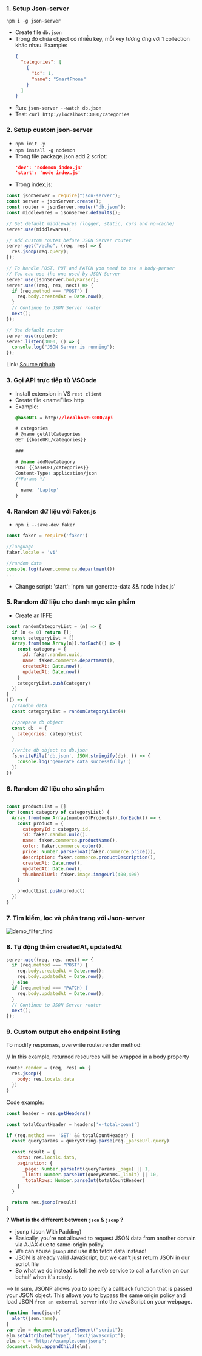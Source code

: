 ### 1. Setup Json-server

`npm i -g json-server`

- Create file `db.json`
- Trong đó chứa object có nhiều key, mỗi key tương ứng với 1 collection khác nhau.
  Example:
  ```json
  {
    "categories": [
      {
        "id": 1,
        "name": "SmartPhone"
      }
    ]
  }
  ```
- Run: `json-server --watch db.json`
- Test: `curl http://localhost:3000/categories`

### 2. Setup custom json-server

- `npm init -y`
- `npm install -g nodemon`
- Trong file package.json add 2 script:
  ```json
  'dev': 'nodemon index.js'
  'start': 'node index.js'
  ```
- Trong index.js:

```js
const jsonServer = require("json-server");
const server = jsonServer.create();
const router = jsonServer.router("db.json");
const middlewares = jsonServer.defaults();

// Set default middlewares (logger, static, cors and no-cache)
server.use(middlewares);

// Add custom routes before JSON Server router
server.get("/echo", (req, res) => {
  res.jsonp(req.query);
});

// To handle POST, PUT and PATCH you need to use a body-parser
// You can use the one used by JSON Server
server.use(jsonServer.bodyParser);
server.use((req, res, next) => {
  if (req.method === "POST") {
    req.body.createdAt = Date.now();
  }
  // Continue to JSON Server router
  next();
});

// Use default router
server.use(router);
server.listen(3000, () => {
  console.log("JSON Server is running");
});
```
Link: [Source github](https://github.com/typicode/json-server#simple-example)


### 3. Gọi API trực tiếp từ VSCode
- Install extension in VS `rest client`
- Create file \<nameFile>.http
- Example:
  ```css
  @baseUTL = http://localhost:3000/api

  # categories
  # @name getAllCategories
  GET {{baseURL/categories}}

  ###

  # @name addNewCategory
  POST {{baseURL/categories}}
  Content-Type: application/json
  /*Params */
  {
    name: 'Laptop'
  } 

  ```

### 4. Random dữ liệu với Faker.js
- `npm i --save-dev faker`


```js
const faker = require('faker')

//language
faker.locale = 'vi'

//random data
console.log(faker.commerce.department())
...

```

- Change script: 'start': 'npm run generate-data && node index.js'

### 5. Random dữ liệu cho danh mục sản phẩm
- Create an IFFE


```js
const randomCategoryList = (n) => {
  if (n <= 0) return [];
  const categoryList = []
  Array.from(new Array(n)).forEach(() => {
    const category = {
      id: faker.random.uuid,
      name: faker.commerce.department(),
      createdAt: Date.now(),
      updatedAt: Date.now()
    }
    categoryList.push(category)
  })
}
(() => {
  //random data
  const categoryList = randomCategoryList(4)

  //prepare db object
  const db  = {
    categories: categoryList
  }

  //write db object to db.json
  fs.writeFile('db.json', JSON.stringify(db), () => {
    console.log('generate data successfully!')
  })
})
```

### 6. Random dữ liệu cho sản phẩm
```js

const productList = []
for (const category of categoryList) {
  Array.from(new Array(numberOfProducts)).forEach(() => {
    const product = {
      categoryId : category.id,
      id: faker.random.uuid().
      name: faker.commerce.productName(),
      color: faker.commerce.color(),
      price: Number.parseFloat(faker.commerce.price()),
      description: faker.commerce.productDescription(),
      createdAt: Date.now(),
      updatedAt: Date.now(),
      thumbnailUrl: faker.image.imageUrl(400,400)
    }

    productList.push(product)
  })
}
```

### 7. Tìm kiếm, lọc và phân trang với Json-server
![demo_filter_find](images/jsonserver1.png)

### 8. Tự động thêm createdAt, updatedAt
```js
server.use((req, res, next) => {
  if (req.method === "POST") {
    req.body.createdAt = Date.now();
    req.body.updatedAt = Date.now();
  } else 
  if (req.method === "PATCH) {
    req.body.updatedAt = Date.now();
  }
  // Continue to JSON Server router
  next();
});
```

### 9. Custom output cho endpoint listing
To modify responses, overwrite router.render method:

// In this example, returned resources will be wrapped in a body property
```js
router.render = (req, res) => {
  res.jsonp({
    body: res.locals.data
  })
}
```

Code example:
```js
const header = res.getHeaders()

const totalCountHeader = headers['x-total-count']

if (req.method === 'GET' && totalCountHeader) {
  const queryOarams = queryString.parse(req._parseUrl.query)

  const result = {
    data: res.locals.data,
    pagination: {
      _page: Number.parseInt(queryParams._page) || 1,
      _limit: Number.parseInt(queryParams._limit) || 10,
      _totalRows: Number.parseInt(totalCountHeader)
    }
  }

  return res.jsonp(result)
}
```

**? What is the different between `json` & `jsonp` ?**
- jsonp (Json With Padding)
- Basically, you're not allowed to request JSON data from another domain via AJAX due to same-origin policy. 
- We can abuse `jsonp` and use it to fetch data instead! 
- JSON is already valid JavaScript, but we can't just return JSON in our script file
- So what we do instead is tell the web service to call a function on our behalf when it's ready.

--> In sum, JSONP allows you to specify a callback function that is passed your JSON object. This allows you to bypass the same origin policy and load JSON `from an external server` into the JavaScript on your webpage.
```js
function func(json){
  alert(json.name);
}
var elm = document.createElement("script");
elm.setAttribute("type", "text/javascript");
elm.src = "http://example.com/jsonp";
document.body.appendChild(elm);
```

